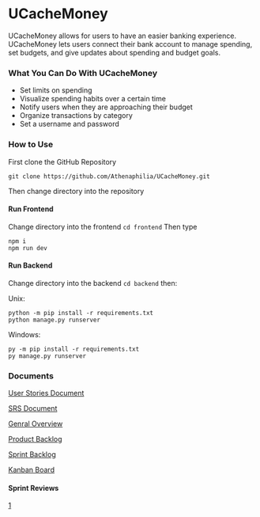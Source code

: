 
# UCacheMoney
UCacheMoney allows for users to have an easier banking experience. UCacheMoney lets users connect their bank account to manage spending, set budgets, and give updates about spending and budget goals.

### What You Can Do With UCacheMoney
 - Set limits on spending
 - Visualize spending habits over a certain time
 - Notify users when they are approaching their budget 
 - Organize transactions by category 
 - Set a username and password
### How to Use
First clone the GitHub Repository
```
git clone https://github.com/Athenaphilia/UCacheMoney.git
```
Then change directory into the repository

#### Run Frontend

Change directory into the frontend `cd frontend`
Then type 
```
npm i
npm run dev
```

#### Run Backend

Change directory into the backend `cd backend` then:

Unix:
```
python -m pip install -r requirements.txt
python manage.py runserver
```
Windows:
```
py -m pip install -r requirements.txt
py manage.py runserver
```

### Documents

[User Stories Document](https://docs.google.com/document/d/1NxMeZiN6YVAqbtXbeFMkOdoJihsm9GbF6HwnRRQbW4o/edit?usp=sharing)

[SRS Document](https://docs.google.com/document/d/14fgQ0AwsQVTAxBBHwCJlFB6ag8yT-BruFjg6DEkIlVU/edit?usp=sharing)

[Genral Overview](https://docs.google.com/document/d/1LzCNA0ghvf35a_ousWIhqGxSMrdQHxF9qWZdXXDsp2A/edit?usp=sharing)

[Product Backlog](https://docs.google.com/spreadsheets/d/1B0ROaNWCcYXQJFtDmBq3dkEd729iXnHrc0MA3zfctGY/edit?usp=sharing)

[Sprint Backlog](https://docs.google.com/spreadsheets/d/1_QNFerLnTcCecnEUlYT12kWTd5SogQ1OaE1KwEgU-v4/edit?usp=sharing)

[Kanban Board](https://ucachemoney.atlassian.net/jira/software/projects/UC/boards/1)

#### Sprint Reviews

[1](https://docs.google.com/document/d/1S-Inb7vUO44_-xs_tV-LM6QJpmTzbaJD1HKaGt4Isag/edit?usp=sharing)

